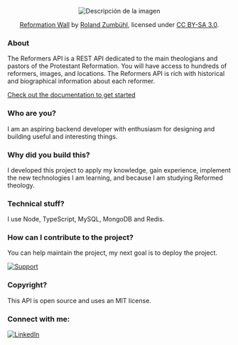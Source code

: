 <p align="center">
  <img src="https://www.worldhistory.org/uploads/images/14847.jpg?v=1709243469-0" alt="Descripción de la imagen">
</p>

<p align="center">
  <a href="https://commons.wikimedia.org/wiki/File:ReformationsdenkmalGenf1.jpg">Reformation Wall</a> by <a href="https://www.picswiss.ch/Genf/GE-05-1.jpg">Roland Zumbühl</a>, licensed under <a href="https://creativecommons.org/licenses/by-sa/3.0/">CC BY-SA 3.0</a>.
</p>

### About
The Reformers API is a REST API dedicated to the main theologians and pastors of the Protestant Reformation. You will have access to hundreds of reformers, images, and locations. The Reformers API is rich with historical and biographical information about each reformer.

[Check out the documentation to get started](/docs/INTRO.md)

### Who are you?
I am an aspiring backend developer with enthusiasm for designing and building useful and interesting things.

### Why did you build this?
I developed this project to apply my knowledge, gain experience, implement the new technologies I am learning, and because I am studying Reformed theology.

### Technical stuff?
I use Node, TypeScript, MySQL, MongoDB and Redis.

### How can I contribute to the project?
You can help maintain the project, my next goal is to deploy the project.

[![Support](https://img.shields.io/badge/Support-Donate-ff69b4?style=for-the-badge)](https://buymeacoffee.com/tiago1820)

### Copyright?
This API is open source and uses an MIT license.

### Connect with me:

[![LinkedIn](https://img.shields.io/badge/LinkedIn-0077B5?style=for-the-badge&logo=linkedin&logoColor=white)](https://www.linkedin.com/in/tiago1820/)

